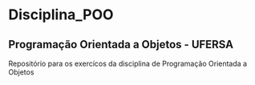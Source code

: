 # Disciplina_POO
## Programação Orientada a Objetos - UFERSA
Repositório para os exercícos da disciplina de Programação Orientada a Objetos
